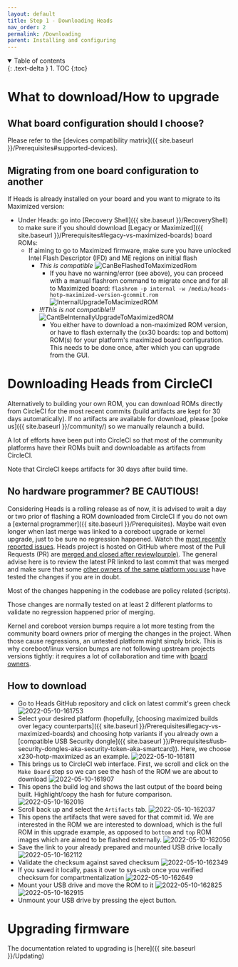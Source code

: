 ```yaml
---
layout: default
title: Step 1 - Downloading Heads
nav_order: 2
permalink: /Downloading
parent: Installing and configuring
---
```


<!-- markdownlint-disable MD033 -->
<details open markdown="block">
  <summary>
    Table of contents
  </summary>
  {: .text-delta }
1. TOC
{:toc}
</details>
<!-- markdownlint-enable MD033 -->

What to download/How to upgrade
===

What board configuration should I choose?
---
Please refer to the [devices compatibility matrix]({{ site.baseurl }}/Prerequisites#supported-devices).

Migrating from one board configuration to another
---
If Heads is already installed on your board and you want to migrate to its Maximized version:
- Under Heads: go into [Recovery Shell]({{ site.baseurl }}/RecoveryShell) to make sure if you should download [Legacy or Maximized]({{ site.baseurl }}/Prerequisites#legacy-vs-maximized-boards) board ROMs:
  - If aiming to go to Maximized firmware, make sure you have unlocked Intel Flash Descriptor (IFD) and ME regions on initial flash
    - *This is compatible* ![CanBeFlashedToMaximizedRom](https://user-images.githubusercontent.com/827570/167728631-85a5ca9e-48f6-4d4f-8544-532fa75bf5d3.jpeg)
      - If you have no warning/error (see above), you can proceed with a manual flashrom command to migrate once and for all to Maximized board: `flashrom -p internal -w /media/heads-hotp-maximized-version-gcommit.rom`
![InternalUpgradeToMacimizedROM](https://user-images.githubusercontent.com/827570/167729694-6ff8da60-986a-4ec3-9b2d-4fa94e42d3fa.jpeg)
    - *!!!This is not compatible!!!* ![CantBeInternallyUpgradeToMaximizedROM](https://user-images.githubusercontent.com/827570/167728658-731362da-a676-4610-becb-ff94f2ff48b1.jpeg)
      - You either have to download a non-maximized ROM version, or have to flash externally the (xx30 boards: top and bottom) ROM(s) for your platform's maximized board configuration. This needs to be done once, after which you can upgrade from the GUI.



Downloading Heads from CircleCI
===
Alternatively to building your own ROM, you can download ROMs directly from CircleCI for 
the most recent commits (build artifacts are kept for 30 days automatically). If no
artifacts are available for download, please [poke us]({{ site.baseurl }}/community/) so we manually relaunch a build.

A lot of efforts have been put into CircleCI so that most of the community platforms 
have their ROMs built and downloadable as artifacts from CircleCI. 

Note that CircleCI keeps artifacts for 30 days after build time.

No hardware programmer? BE CAUTIOUS!
---
Considering Heads is a rolling release as of now, it is advised to wait a day
or two prior of flashing a ROM downloaded from CircleCI if you do not own a 
[external programmer]({{ site.baseurl }}/Prerequisites). 
Maybe wait even longer when last merge was linked to a coreboot upgrade 
or kernel upgrade, just to be sure no regression happened.
Watch the [most recently reported issues](https://github.com/osresearch/heads/issues?q=is%3Aissue+is%3Aopen+sort%3Aupdated-desc). 
Heads project is hosted on GitHub where most of the Pull Requests (PR) are 
[merged and closed after review(purple)](https://github.com/osresearch/heads/pulls?q=is%3Apr+is%3Aclosed+sort%3Aupdated-desc). 
The general advise here is to review the latest PR linked to last commit 
that was merged and make sure that some [other owners of the same platform you use](https://github.com/osresearch/heads/issues/692) 
have tested the changes if you are in doubt.

Most of the changes happening in the codebase are policy related (scripts).

Those changes are normally tested on at least 2 different platforms to validate 
no regression happened prior of merging. 

Kernel and coreboot version bumps require a lot more testing from the community
board owners prior of merging the changes in the project. When those cause 
regressions, an untested platform might simply brick. This is why coreboot/linux
version bumps are not following upstream projects versions tightly: it requires
a lot of collaboration and time with [board owners](https://github.com/osresearch/heads/issues/692).

How to download
---

- Go to Heads GitHub repository and click on latest commit's green check
![2022-05-10-161753](https://user-images.githubusercontent.com/827570/167725941-e6fcad76-2549-4ffe-88ac-33f92545397b.png)
- Select your desired platform (hopefully, [choosing maximized builds over legacy counterparts]({{ site.baseurl }}/Prerequisites#legacy-vs-maximized-boards) and choosing hotp variants if you already own a [compatible USB Security dongle]({{ site.baseurl }}/Prerequisites#usb-security-dongles-aka-security-token-aka-smartcard)). Here, we choose x230-hotp-maximized as an example.
![2022-05-10-161811](https://user-images.githubusercontent.com/827570/167726540-d8ce8d1f-f25a-4ff2-b4e6-2e88e5051cd8.png)
- This brings us to CircleCI web interface. First, we scroll and click on the `Make Board` step so we can see the hash of the ROM we are about to download
![2022-05-10-161907](https://user-images.githubusercontent.com/827570/167726969-5ff7fdfc-81df-4a2e-b552-0ec2ec4aa659.png)
- This opens the build log and shows the last output of the board being built. Highlight/copy the hash for future comparison.
![2022-05-10-162016](https://user-images.githubusercontent.com/827570/167727116-a7559cd4-6db2-4fd2-a4a4-a254a4add0eb.png)
- Scroll back up and select the `Artifacts` tab.
![2022-05-10-162037](https://user-images.githubusercontent.com/827570/167727221-b158912b-c798-4002-8d9a-93a6fbf14f85.png)
- This opens the artifacts that were saved for that commit id. We are interested in the ROM we are interested to download, which is the full ROM in this upgrade example, as opposed to `bottom` and `top` ROM images which are aimed to be flashed externally.
![2022-05-10-162056](https://user-images.githubusercontent.com/827570/167727408-1e1c23bb-5afb-4ead-806f-7c65d58ab906.png)
- Save the link to your already prepared and mounted USB drive locally
![2022-05-10-162112](https://user-images.githubusercontent.com/827570/167727582-2c15cdc1-c1ec-4289-8548-7b9afc79a40b.png)
- Validate the checksum against saved checksum
![2022-05-10-162349](https://user-images.githubusercontent.com/827570/167727751-44d6ba06-29f5-48ea-b955-48db4edbe251.png)
- If you saved it locally, pass it over to sys-usb once you verified checksum for compartmentalization
![2022-05-10-162649](https://user-images.githubusercontent.com/827570/167727877-32606e55-4601-4ff8-ad3b-916cb8bde922.png)
- Mount your USB drive and move the ROM to it
![2022-05-10-162825](https://user-images.githubusercontent.com/827570/167727965-7a7e9e7f-73fa-4d4c-a0ac-83b30d38584d.png)
![2022-05-10-162915](https://user-images.githubusercontent.com/827570/167728027-a5918a1e-4c8d-478c-8365-a0b512da0944.png)
- Unmount your USB drive by pressing the eject button.

Upgrading firmware
===
The documentation related to upgrading is [here]({{ site.baseurl }}/Updating)
